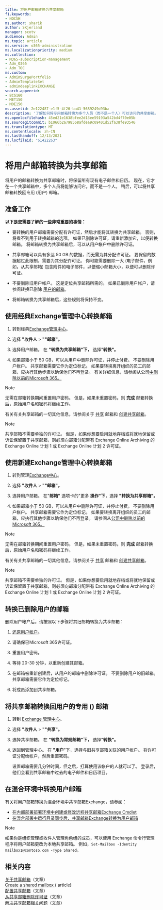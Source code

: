 ```yaml
---
title: 将用户邮箱转换为共享邮箱
f1.keywords:
- NOCSH
ms.author: sharik
author: SKjerland
manager: scotv
audience: Admin
ms.topic: article
ms.service: o365-administration
ms.localizationpriority: medium
ms.collection:
- M365-subscription-management
- Adm_O365
- Adm_TOC
ms.custom:
- AdminSurgePortfolio
- AdminTemplateSet
- admindeeplinkEXCHANGE
search.appverid:
- BCS160
- MET150
- MOE150
ms.assetid: 2e122487-e1f5-4f26-ba41-5689249d93ba
description: '了解如何将专用邮箱转换为多个人员（而不是一个人）可以访问的共享邮箱。 '
ms.openlocfilehash: 45ed21e1638bfee2d13ee59193a542bd4f70e05b
ms.sourcegitcommit: b1066b2a798568afdea9c09401d52fa38fe93546
ms.translationtype: MT
ms.contentlocale: zh-CN
ms.lasthandoff: 12/13/2021
ms.locfileid: "61422263"
---
```

# <a name="convert-a-user-mailbox-to-a-shared-mailbox"></a>将用户邮箱转换为共享邮箱

将用户的邮箱转换为共享邮箱时，将保留所有现有电子邮件和日历。 现在，它才在一个共享邮箱中，多个人员将能够访问它，而不是一个人。 稍后，可以将共享邮箱转换回专用 (用户) 邮箱。

## <a name="before-you-begin"></a>准备工作

**以下是您需要了解的一些非常重要的事情：**

- 要转换的用户邮箱需要分配有许可证，然后才能将其转换为共享邮箱。 否则，将看不到用于转换邮箱的选项。 如果已删除许可证，请重新添加它，以便转换邮箱。 将邮箱转换为共享邮箱后，可以从用户帐户中删除许可证。

- 共享邮箱可以具有多达 50 GB 的数据，而无需为其分配许可证。 要保留的数据超过此限制，需要为其分配许可证。 你可能需要删除一大 (电子邮件，例如，从共享邮箱) 包含附件的电子邮件，以便缩小邮箱大小，以便可以删除许可证。

- 不要删除旧用户帐户。 这是定位共享邮箱所需的。 如果已删除用户帐户，请参阅转换已删除 [用户的邮箱](#convert-the-mailbox-of-a-deleted-user)。

- 将邮箱转换为共享邮箱后，这些规则将保持不变。

## <a name="use-the-classic-exchange-admin-center-to-convert-a-mailbox"></a>使用经典Exchange管理中心转换邮箱
 
1. 转到经典<a href="https://go.microsoft.com/fwlink/p/?linkid=2059104" target="_blank">Exchange管理中心</a>。

2. 选择 **"收件人** \> **""邮箱"。**

3. 选择用户邮箱。 在 **"转换为共享邮箱"下，** 选择"**转换"。**

4. 如果邮箱小于 50 GB，可以从用户中删除许可证，[](../manage/remove-licenses-from-users.md)并停止付费。 不要删除用户帐户。 共享邮箱需要它作为定位标记。 如果要转换离开组织的员工的邮箱，应执行其他步骤以确保他们不再登录。 有关详细信息，请参阅从公司[中删除以前的Microsoft 365。](../add-users/remove-former-employee.md)
    
> [!NOTE]
> 无需在邮箱转换期间重置用户密码。 但是，如果未重置密码，则 **完成** 邮箱转换后，原始用户名和密码将继续工作。

有关有关共享邮箱的一切其他信息，请参阅关于 [共享](about-shared-mailboxes.md) 邮箱和 [创建共享邮箱](create-a-shared-mailbox.md)。

> [!NOTE]
> 共享邮箱不需要单独的许可证。 但是，如果你想要启用就地存档或将就地保留或诉讼保留置于共享邮箱，则必须向邮箱分配带有 Exchange Online Archiving 的 Exchange Online 计划 1 或 Exchange Online 计划 2 许可证。

## <a name="use-the-new-exchange-admin-center-to-convert-a-mailbox"></a>使用新建Exchange管理中心转换邮箱

1. 转到管理<a href="https://admin.exchange.microsoft.com/#/homepage" target="_blank">Exchange中心</a>。

2. 选择 **"收件人** \> **""邮箱"。**

3. 选择用户邮箱。 在"**邮箱"** 选项卡的"更多 **操作"下**，选择 **"转换为共享邮箱"。**

4. 如果邮箱小于 50 GB，可以从用户中删除许可证，[](../manage/remove-licenses-from-users.md)并停止付费。 不要删除用户帐户。 共享邮箱需要它作为定位标记。 如果要转换离开组织的员工的邮箱，应执行其他步骤以确保他们不再登录。 请参阅从[公司中删除以前的Microsoft 365。](../add-users/remove-former-employee.md)
    
> [!NOTE]
> 无需在邮箱转换期间重置用户密码。 但是，如果未重置密码，则 **完成** 邮箱转换后，原始用户名和密码将继续工作。

有关有关共享邮箱的一切其他信息，请参阅关于 [共享](about-shared-mailboxes.md) 邮箱和 [创建共享邮箱](create-a-shared-mailbox.md)。

> [!NOTE]
> 共享邮箱不需要单独的许可证。 但是，如果你想要启用就地存档或将就地保留或诉讼保留置于共享邮箱，则必须向邮箱分配带有 Exchange Online Archiving 的 Exchange Online 计划 1 或 Exchange Online 计划 2 许可证。

## <a name="convert-the-mailbox-of-a-deleted-user"></a>转换已删除用户的邮箱

删除用户帐户后，请按照以下步骤将其旧邮箱转换为共享邮箱：

1. [还原用户帐户](../add-users/restore-user.md)。

2. 请确保已Microsoft 365许可证。

3. 重置用户密码。
    
4. 等待 20-30 分钟，以重新创建其邮箱。
      
6. 在邮箱被重新创建后，从用户的邮箱中删除许可证。 不要删除用户的旧邮箱。 共享邮箱需要它作为定位标记。
    
7. 将成员添加到共享邮箱。

## <a name="convert-a-shared-mailbox-back-to-a-users-private-mailbox"></a>将共享邮箱转换回用户的专用 () 邮箱

1. 转到 <a href="https://go.microsoft.com/fwlink/p/?linkid=2059104" target="_blank">Exchange 管理中心</a>。
   
2. 选择 **"收件人** \> **""共享"。**

3. 选择共享邮箱。 在 **"转换为常规邮箱"下，** 选择"**转换"。**

4. 返回到管理中心。 在 **"用户**"下，选择与旧共享邮箱关联的用户帐户。 将许可证分配给帐户，然后重置密码。

   设置邮箱需要几分钟时间，但之后，打算使用该帐户的人就可以了。 登录后，他们会看到共享邮箱中过去的电子邮件和日历项目。

## <a name="convert-a-users-mailbox-in-a-hybrid-environment"></a>在混合环境中转换用户邮箱

有关将用户邮箱转换为混合环境中共享邮箱Exchange，请参阅：

 - [在内部部署部署环境中创建或修改远程共享邮箱Exchange Cmdlet](https://support.microsoft.com/office/cmdlets-to-create-or-modify-a-remote-shared-mailbox-in-an-on-premises-exchange-environment-9e83fb59-c001-729c-a4c0-b2964c154b49)
 - [在混合部署中运行目录同步后，共享邮箱Exchange转换为用户邮箱](/exchange/troubleshoot/user-and-shared-mailboxes/shared-mailboxes-unexpectedly-converted-to-user-mailboxes)
 

> [!NOTE]
> 如果你是组织管理或收件人管理角色组的成员，可以使用 Exchange 命令行管理程序将用户邮箱更改为本地共享邮箱。 例如，`Set-Mailbox -Identity mailbox1@contoso.com -Type Shared`。

## <a name="related-content"></a>相关内容

[关于共享邮箱](about-shared-mailboxes.md)（文章）\
[Create a shared mailbox (](create-a-shared-mailbox.md) article) \
[配置共享邮箱](configure-a-shared-mailbox.md)（文章）\
[从共享邮箱删除许可证](remove-license-from-shared-mailbox.md)（文章）\
[解决共享邮箱相关问题](resolve-issues-with-shared-mailboxes.md)（文章）

